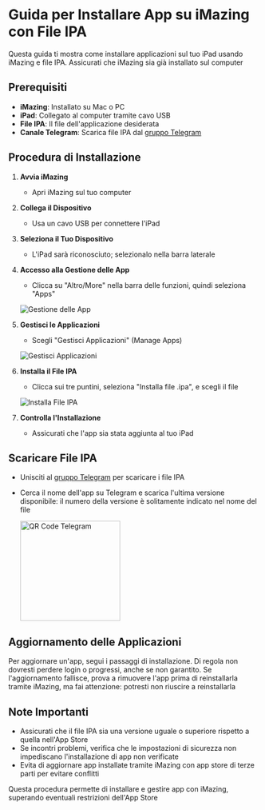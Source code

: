 # Guida per Installare App su iMazing con File IPA

Questa guida ti mostra come installare applicazioni sul tuo iPad usando iMazing e file IPA. Assicurati che iMazing sia già installato sul computer

## Prerequisiti

- **iMazing**: Installato su Mac o PC
- **iPad**: Collegato al computer tramite cavo USB
- **File IPA**: Il file dell'applicazione desiderata
- **Canale Telegram**: Scarica file IPA dal [gruppo Telegram](https://t.me/+IxfvztmYmwQ5YTY8)

## Procedura di Installazione

1. **Avvia iMazing**
   - Apri iMazing sul tuo computer

2. **Collega il Dispositivo**
   - Usa un cavo USB per connettere l'iPad

3. **Seleziona il Tuo Dispositivo**
   - L'iPad sarà riconosciuto; selezionalo nella barra laterale

4. **Accesso alla Gestione delle App**
   - Clicca su "Altro/More" nella barra delle funzioni, quindi seleziona "Apps"

   ![Gestione delle App](https://github.com/user-attachments/assets/15a9a693-98b8-47a0-8169-79790926f500)

5. **Gestisci le Applicazioni**
   - Scegli "Gestisci Applicazioni" (Manage Apps)

   ![Gestisci Applicazioni](https://github.com/user-attachments/assets/255f5d7c-9b6d-4c8a-84a8-4f6a30cbc011)

6. **Installa il File IPA**
   - Clicca sui tre puntini, seleziona "Installa file .ipa", e scegli il file

   ![Installa File IPA](https://github.com/user-attachments/assets/20f83c75-3b58-4b70-a30c-0ea8124e1d01)

7. **Controlla l'Installazione**
   - Assicurati che l'app sia stata aggiunta al tuo iPad

## Scaricare File IPA

- Unisciti al [gruppo Telegram](https://t.me/+IxfvztmYmwQ5YTY8) per scaricare i file IPA
- Cerca il nome dell'app su Telegram e scarica l'ultima versione disponibile: il numero della versione è solitamente indicato nel nome del file

   <img src="https://github.com/user-attachments/assets/5a875c5d-1f49-4c36-a016-724e0256938f" alt="QR Code Telegram" width="200">

## Aggiornamento delle Applicazioni

Per aggiornare un'app, segui i passaggi di installazione. Di regola non dovresti perdere login o progressi, anche se non garantito. Se l'aggiornamento fallisce, prova a rimuovere l'app prima di reinstallarla tramite iMazing, ma fai attenzione: potresti non riuscire a reinstallarla

## Note Importanti

- Assicurati che il file IPA sia una versione uguale o superiore rispetto a quella nell'App Store
- Se incontri problemi, verifica che le impostazioni di sicurezza non impediscano l'installazione di app non verificate
- Evita di aggiornare app installate tramite iMazing con app store di terze parti per evitare conflitti

Questa procedura permette di installare e gestire app con iMazing, superando eventuali restrizioni dell'App Store
